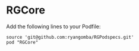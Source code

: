 # RGCore

Add the following lines to your Podfile:

    source 'git@github.com:ryangomba/RGPodspecs.git'
    pod "RGCore"


